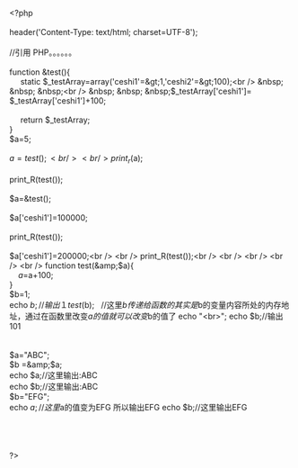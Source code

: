 &lt;?php<br />
<br />
header('Content-Type: text/html; charset=UTF-8');<br />
<br />
//引用 PHP。。。。。。<br />
<br />
function &amp;test(){<br />
&nbsp; &nbsp; &nbsp;static $_testArray=array('ceshi1'=&gt;1,'ceshi2'=&gt;100);<br />
&nbsp; &nbsp; &nbsp;<br />
&nbsp; &nbsp; &nbsp;$_testArray['ceshi1']= $_testArray['ceshi1']+100;<br />
&nbsp; &nbsp; &nbsp;<br />
&nbsp; &nbsp; &nbsp;return $_testArray;<br />
}<br />
$a=5;<br />
<br />
$a=test();<br />
<br />
print_r($a);<br />
<br />
print_R(test());<br />
<br />
$a=&amp;test();<br />
<br />
$a['ceshi1']=100000;<br />
<br />
print_R(test());<br />
<br />
$a['ceshi1']=200000;<br />
<br />
print_R(test());<br />
<br />
<br />
<br />
<br />
function test(&amp;$a){<br />
&nbsp; &nbsp; $a=$a+100;<br />
}<br />
$b=1;<br />
echo $b;//输出１ test($b); &nbsp; //这里$b传递给函数的其实是$b的变量内容所处的内存地址，通过在函数里改变$a的值　就可以改变$b的值了 echo "&lt;br&gt;"; echo $b;//输出101<br />
<br />
<br />
$a="ABC";<br />
$b =&amp;$a;<br />
echo $a;//这里输出:ABC<br />
echo $b;//这里输出:ABC<br />
$b="EFG";<br />
echo $a;//这里$a的值变为EFG 所以输出EFG echo $b;//这里输出EFG<br />
<br />
<br />
<br />
<br />
?&gt;<br />
<div style="white-space:nowrap;">
	<br />
</div>